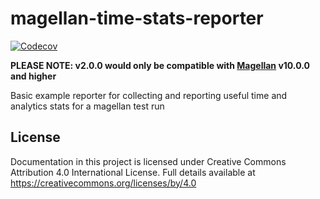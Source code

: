 # magellan-time-stats-reporter

[![Codecov](https://img.shields.io/codecov/c/github/TestArmada/magellan-time-stats-reporter.svg)]()

**PLEASE NOTE: v2.0.0 would only be compatible with [Magellan](https://github.com/TestArmada/magellan) v10.0.0 and higher**

Basic example reporter for collecting and reporting useful time and analytics stats for a magellan test run

## License
Documentation in this project is licensed under Creative Commons Attribution 4.0 International License. Full details available at https://creativecommons.org/licenses/by/4.0
